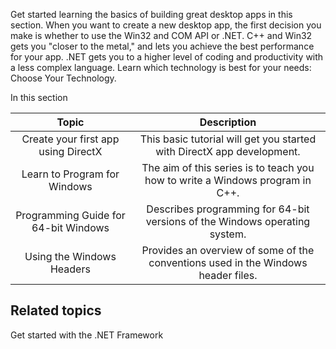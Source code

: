 
Get started learning the basics of building great desktop apps in this section.
When you want to create a new desktop app, the first decision you make is whether to use the Win32 and COM API or .NET. C++ and Win32 gets you "closer to the metal," and lets you achieve the best performance for your app. .NET gets you to a higher level of coding and productivity with a less complex language. Learn which technology is best for your needs: Choose Your Technology.

In this section

|Topic|Description
|:-------:|:---:|
|Create your first app using DirectX | This basic tutorial will get you started with DirectX app development.|
Learn to Program for Windows | The aim of this series is to teach you how to write a Windows program in C++.
Programming Guide for 64-bit Windows | Describes programming for 64-bit versions of the Windows operating system.
Using the Windows Headers | Provides an overview of some of the conventions used in the Windows header files.

## Related topics

Get started with the .NET Framework

